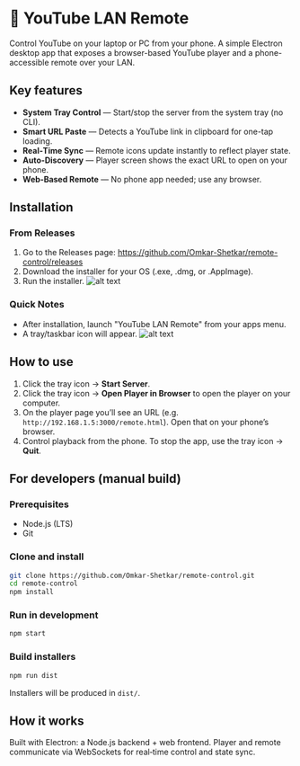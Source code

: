 # 🚀 YouTube LAN Remote

Control YouTube on your laptop or PC from your phone. A simple Electron desktop app that exposes a browser-based YouTube player and a phone-accessible remote over your LAN.

## Key features

- **System Tray Control** — Start/stop the server from the system tray (no CLI).
- **Smart URL Paste** — Detects a YouTube link in clipboard for one-tap loading.
- **Real‑Time Sync** — Remote icons update instantly to reflect player state.
- **Auto‑Discovery** — Player screen shows the exact URL to open on your phone.
- **Web‑Based Remote** — No phone app needed; use any browser.

## Installation

### From Releases

1. Go to the Releases page: https://github.com/Omkar-Shetkar/remote-control/releases
2. Download the installer for your OS (.exe, .dmg, or .AppImage).
3. Run the installer.
   ![alt text](<media/Screenshot 2025-10-17 at 9.27.52 AM.png>)

### Quick Notes

- After installation, launch "YouTube LAN Remote" from your apps menu.
- A tray/taskbar icon will appear.
  ![alt text](<Screenshot 2025-10-17 at 9.27.52 AM.png>)

## How to use

1. Click the tray icon → **Start Server**.
2. Click the tray icon → **Open Player in Browser** to open the player on your computer.
3. On the player page you’ll see an URL (e.g. `http://192.168.1.5:3000/remote.html`). Open that on your phone’s browser.
4. Control playback from the phone. To stop the app, use the tray icon → **Quit**.

## For developers (manual build)

### Prerequisites

- Node.js (LTS)
- Git

### Clone and install

```bash
git clone https://github.com/Omkar-Shetkar/remote-control.git
cd remote-control
npm install
```

### Run in development

```bash
npm start
```

### Build installers

```bash
npm run dist
```

Installers will be produced in `dist/`.

## How it works

Built with Electron: a Node.js backend + web frontend. Player and remote communicate via WebSockets for real‑time control and state sync.
